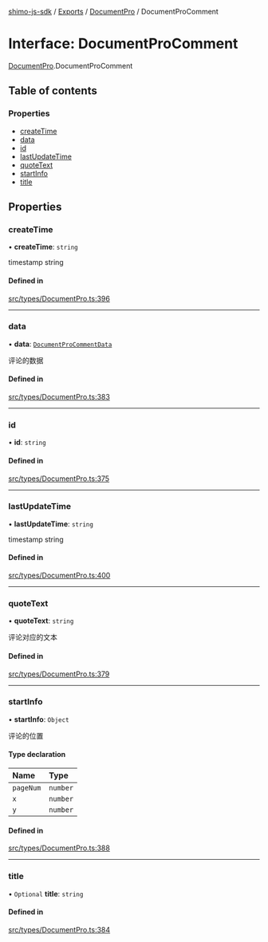 [shimo-js-sdk](../README.md) / [Exports](../modules.md) / [DocumentPro](../modules/DocumentPro.md) / DocumentProComment

# Interface: DocumentProComment

[DocumentPro](../modules/DocumentPro.md).DocumentProComment

## Table of contents

### Properties

- [createTime](DocumentPro.DocumentProComment.md#createtime)
- [data](DocumentPro.DocumentProComment.md#data)
- [id](DocumentPro.DocumentProComment.md#id)
- [lastUpdateTime](DocumentPro.DocumentProComment.md#lastupdatetime)
- [quoteText](DocumentPro.DocumentProComment.md#quotetext)
- [startInfo](DocumentPro.DocumentProComment.md#startinfo)
- [title](DocumentPro.DocumentProComment.md#title)

## Properties

### createTime

• **createTime**: `string`

timestamp string

#### Defined in

[src/types/DocumentPro.ts:396](https://github.com/shimohq/shimo-js-sdk/blob/1c3ae23/src/types/DocumentPro.ts#L396)

___

### data

• **data**: [`DocumentProCommentData`](DocumentPro.DocumentProCommentData.md)

评论的数据

#### Defined in

[src/types/DocumentPro.ts:383](https://github.com/shimohq/shimo-js-sdk/blob/1c3ae23/src/types/DocumentPro.ts#L383)

___

### id

• **id**: `string`

#### Defined in

[src/types/DocumentPro.ts:375](https://github.com/shimohq/shimo-js-sdk/blob/1c3ae23/src/types/DocumentPro.ts#L375)

___

### lastUpdateTime

• **lastUpdateTime**: `string`

timestamp string

#### Defined in

[src/types/DocumentPro.ts:400](https://github.com/shimohq/shimo-js-sdk/blob/1c3ae23/src/types/DocumentPro.ts#L400)

___

### quoteText

• **quoteText**: `string`

评论对应的文本

#### Defined in

[src/types/DocumentPro.ts:379](https://github.com/shimohq/shimo-js-sdk/blob/1c3ae23/src/types/DocumentPro.ts#L379)

___

### startInfo

• **startInfo**: `Object`

评论的位置

#### Type declaration

| Name | Type |
| :------ | :------ |
| `pageNum` | `number` |
| `x` | `number` |
| `y` | `number` |

#### Defined in

[src/types/DocumentPro.ts:388](https://github.com/shimohq/shimo-js-sdk/blob/1c3ae23/src/types/DocumentPro.ts#L388)

___

### title

• `Optional` **title**: `string`

#### Defined in

[src/types/DocumentPro.ts:384](https://github.com/shimohq/shimo-js-sdk/blob/1c3ae23/src/types/DocumentPro.ts#L384)
